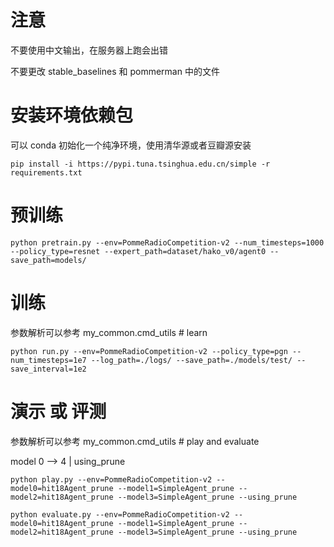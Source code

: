 # 注意
不要使用中文输出，在服务器上跑会出错

不要更改 stable_baselines 和 pommerman 中的文件

# 安装环境依赖包
可以 conda 初始化一个纯净环境，使用清华源或者豆瓣源安装

```pip install -i https://pypi.tuna.tsinghua.edu.cn/simple -r requirements.txt```

# 预训练
```python pretrain.py --env=PommeRadioCompetition-v2 --num_timesteps=1000 --policy_type=resnet --expert_path=dataset/hako_v0/agent0 --save_path=models/```

# 训练
参数解析可以参考 my_common.cmd_utils # learn

```python run.py --env=PommeRadioCompetition-v2 --policy_type=pgn --num_timesteps=1e7 --log_path=./logs/ --save_path=./models/test/ --save_interval=1e2```

# 演示 或 评测
参数解析可以参考 my_common.cmd_utils # play and evaluate

model 0 --> 4 | using_prune


```python play.py --env=PommeRadioCompetition-v2 --model0=hit18Agent_prune --model1=SimpleAgent_prune --model2=hit18Agent_prune --model3=SimpleAgent_prune --using_prune```

```python evaluate.py --env=PommeRadioCompetition-v2 --model0=hit18Agent_prune --model1=SimpleAgent_prune --model2=hit18Agent_prune --model3=SimpleAgent_prune --using_prune```